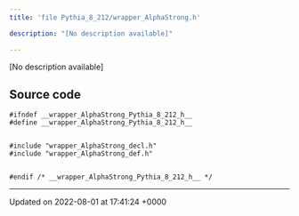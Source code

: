 ```yaml
---
title: 'file Pythia_8_212/wrapper_AlphaStrong.h'

description: "[No description available]"

---
```







[No description available]




## Source code

```
#ifndef __wrapper_AlphaStrong_Pythia_8_212_h__
#define __wrapper_AlphaStrong_Pythia_8_212_h__


#include "wrapper_AlphaStrong_decl.h"
#include "wrapper_AlphaStrong_def.h"


#endif /* __wrapper_AlphaStrong_Pythia_8_212_h__ */
```


-------------------------------

Updated on 2022-08-01 at 17:41:24 +0000
